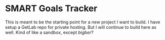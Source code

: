 # SMART Goals Tracker
This is meant to be the starting point for a new project I want to build. I have setup a GetLab repo for private hosting. But I will continue to build here as well. Kind of like a sandbox, except *bigber*? 
